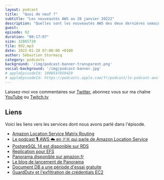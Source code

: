 ```yaml
---
layout: podcast
title:  "Quoi de neuf ?"
subtitle: "Les nouveautés AWS au 28 janvier 20222"
description: "Quelles sont les nouveautés AWS des deux dernières semaines ? Dans cet épisode, nous parlons de replication de file systems EFS, de Panorama pour les applications de vision assistée, d'un nouveau service qui rejoint le free tier et d'exfiltration de credentials EC2."
guest:
episode: 92
duration: "00:17:07"
size: 32865720
file: 092.mp3
date: 2022-01-28 07:00:00 +0100   
author: Sébastien Stormacq
category: podcasts
background: '/img/podcast-banner-transparent.png'
social-background: '/img/podcast-banner.jpg'
# appleEpisodeId: 1000547859429
# appleEpisodeId: https://podcasts.apple.com/fr/podcast/le-podcast-aws-en-français/id1452118442
---
```


Laissez-moi vos commentaires sur [Twitter](https://twitter.com/sebsto), abonnez vous sur ma chaîne [YouTube](https://www.youtube.com/sebsto) ou [Twitch.tv](https://www.twitch.tv/sebAWS)

## Liens

Voici les liens vers les services dont nous avons parlé dans l'épisode.

- [Amazon Location Service Matrix Routing](https://aws.amazon.com/about-aws/whats-new/2022/01/amazon-location-matrix-routing/)
- [Le podcast 🎙 AWS ☁️ en 🇫🇷 qui parle de Amazon Location Service](https://stormacq.com/podcasts/episode_069/index.html)
- [PostgreSQL 14 est disponible sur RDS](https://aws.amazon.com/about-aws/whats-new/2022/01/amazon-rds-postgresql-14-outposts/)
- [Replication pour EFS](https://aws.amazon.com/blogs/aws/new-replication-for-amazon-elastic-file-system-efs/)
- [Panorama disponible sur amazon.fr](https://aws.amazon.com/about-aws/whats-new/2022/01/aws-panorama-appliances-amazon-com-business/)
- [Le blog de lancement de Panorama](https://aws.amazon.com/blogs/aws/computer-vision-at-the-edge-with-aws-panorama/)
- [Document DB a une période d'essai gratuite](https://aws.amazon.com/about-aws/whats-new/2022/01/amazon-documentdb-mongodb-compatibility-free-trial/)
- [GuardDuty et l'exfiltration de crédentials EC2](https://aws.amazon.com/blogs/aws/amazon-guardduty-enhances-detection-of-ec2-instance-credential-exfiltration/)


